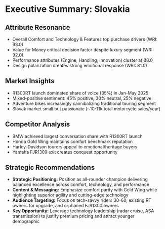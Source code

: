 # Executive Summary: Slovakia

## Attribute Resonance
- Overall Comfort and Technology & Features top purchase drivers (WRI: 93.0)
- Value for Money critical decision factor despite luxury segment (WRI: 92.0)
- Performance attributes (Engine, Handling, Innovation) cluster at 88.0
- Design polarization creates strong emotional response (WRI: 81.0)

## Market Insights
- R1300RT launch dominated share of voice (35%) in Jan-May 2025
- Mixed-positive sentiment: 45% positive, 30% neutral, 25% negative
- Adventure bikes increasingly cannibalizing traditional touring segment
- Slovak market small but passionate (~10-11k total motorcycle sales/year)

## Competitor Analysis
- BMW achieved largest conversation share with R1300RT launch
- Honda Gold Wing maintains comfort benchmark reputation
- Harley-Davidson tourers appeal to emotional/heritage buyers
- Yamaha FJR1300 exit creates conquest opportunity

## Strategic Recommendations
- **Strategic Positioning:** Position as all-rounder champion delivering balanced excellence across comfort, technology, and performance
- **Content & Messaging:** Emphasize comfort parity with Gold Wing while highlighting superior agility and cutting-edge technology
- **Audience Targeting:** Focus on tech-savvy riders 30-60, existing RT owners for upgrade, and orphaned FJR1300 owners
- **Key Opportunity:** Leverage technology leadership (radar cruise, ASA transmission) to justify premium pricing and attract younger demographic